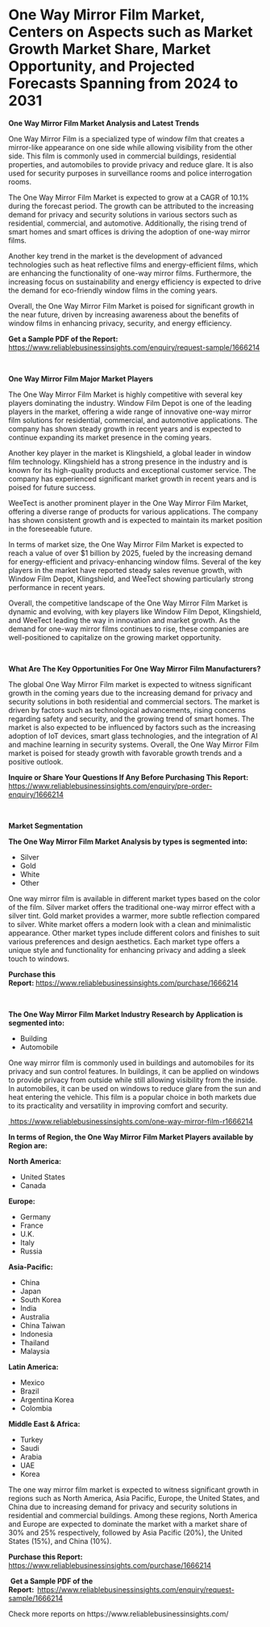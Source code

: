 <p><h1>One Way Mirror Film Market, Centers on Aspects such as Market Growth Market Share, Market Opportunity, and Projected Forecasts Spanning from 2024 to 2031</h1></p><p><strong>One Way Mirror Film Market Analysis and Latest Trends</strong></p>
<p><p>One Way Mirror Film is a specialized type of window film that creates a mirror-like appearance on one side while allowing visibility from the other side. This film is commonly used in commercial buildings, residential properties, and automobiles to provide privacy and reduce glare. It is also used for security purposes in surveillance rooms and police interrogation rooms.</p><p>The One Way Mirror Film Market is expected to grow at a CAGR of 10.1% during the forecast period. The growth can be attributed to the increasing demand for privacy and security solutions in various sectors such as residential, commercial, and automotive. Additionally, the rising trend of smart homes and smart offices is driving the adoption of one-way mirror films.</p><p>Another key trend in the market is the development of advanced technologies such as heat reflective films and energy-efficient films, which are enhancing the functionality of one-way mirror films. Furthermore, the increasing focus on sustainability and energy efficiency is expected to drive the demand for eco-friendly window films in the coming years.</p><p>Overall, the One Way Mirror Film Market is poised for significant growth in the near future, driven by increasing awareness about the benefits of window films in enhancing privacy, security, and energy efficiency.</p></p>
<p><strong>Get a Sample PDF of the Report:&nbsp;</strong> <a href="https://www.reliablebusinessinsights.com/enquiry/request-sample/1666214">https://www.reliablebusinessinsights.com/enquiry/request-sample/1666214</a></p>
<p>&nbsp;</p>
<p><strong>One Way Mirror Film Major Market Players</strong></p>
<p><p>The One Way Mirror Film Market is highly competitive with several key players dominating the industry. Window Film Depot is one of the leading players in the market, offering a wide range of innovative one-way mirror film solutions for residential, commercial, and automotive applications. The company has shown steady growth in recent years and is expected to continue expanding its market presence in the coming years.</p><p>Another key player in the market is Klingshield, a global leader in window film technology. Klingshield has a strong presence in the industry and is known for its high-quality products and exceptional customer service. The company has experienced significant market growth in recent years and is poised for future success.</p><p>WeeTect is another prominent player in the One Way Mirror Film Market, offering a diverse range of products for various applications. The company has shown consistent growth and is expected to maintain its market position in the foreseeable future.</p><p>In terms of market size, the One Way Mirror Film Market is expected to reach a value of over $1 billion by 2025, fueled by the increasing demand for energy-efficient and privacy-enhancing window films. Several of the key players in the market have reported steady sales revenue growth, with Window Film Depot, Klingshield, and WeeTect showing particularly strong performance in recent years.</p><p>Overall, the competitive landscape of the One Way Mirror Film Market is dynamic and evolving, with key players like Window Film Depot, Klingshield, and WeeTect leading the way in innovation and market growth. As the demand for one-way mirror films continues to rise, these companies are well-positioned to capitalize on the growing market opportunity.</p></p>
<p>&nbsp;</p>
<p><strong>What Are The Key Opportunities For One Way Mirror Film Manufacturers?</strong></p>
<p><p>The global One Way Mirror Film market is expected to witness significant growth in the coming years due to the increasing demand for privacy and security solutions in both residential and commercial sectors. The market is driven by factors such as technological advancements, rising concerns regarding safety and security, and the growing trend of smart homes. The market is also expected to be influenced by factors such as the increasing adoption of IoT devices, smart glass technologies, and the integration of AI and machine learning in security systems. Overall, the One Way Mirror Film market is poised for steady growth with favorable growth trends and a positive outlook.</p></p>
<p><strong>Inquire or Share Your Questions If Any Before Purchasing This Report:</strong> <a href="https://www.reliablebusinessinsights.com/enquiry/pre-order-enquiry/1666214">https://www.reliablebusinessinsights.com/enquiry/pre-order-enquiry/1666214</a></p>
<p>&nbsp;</p>
<p><strong>Market Segmentation</strong></p>
<p><strong>The One Way Mirror Film Market Analysis by types is segmented into:</strong></p>
<p><ul><li>Silver</li><li>Gold</li><li>White</li><li>Other</li></ul></p>
<p><p>One way mirror film is available in different market types based on the color of the film. Silver market offers the traditional one-way mirror effect with a silver tint. Gold market provides a warmer, more subtle reflection compared to silver. White market offers a modern look with a clean and minimalistic appearance. Other market types include different colors and finishes to suit various preferences and design aesthetics. Each market type offers a unique style and functionality for enhancing privacy and adding a sleek touch to windows.</p></p>
<p><strong>Purchase this Report:&nbsp;</strong><a href="https://www.reliablebusinessinsights.com/purchase/1666214">https://www.reliablebusinessinsights.com/purchase/1666214</a></p>
<p>&nbsp;</p>
<p><strong>The One Way Mirror Film Market Industry Research by Application is segmented into:</strong></p>
<p><ul><li>Building</li><li>Automobile</li></ul></p>
<p><p>One way mirror film is commonly used in buildings and automobiles for its privacy and sun control features. In buildings, it can be applied on windows to provide privacy from outside while still allowing visibility from the inside. In automobiles, it can be used on windows to reduce glare from the sun and heat entering the vehicle. This film is a popular choice in both markets due to its practicality and versatility in improving comfort and security.</p></p>
<p><a href="https://www.reliablebusinessinsights.com/one-way-mirror-film-r1666214">&nbsp;https://www.reliablebusinessinsights.com/one-way-mirror-film-r1666214</a></p>
<p><strong>In terms of Region, the One Way Mirror Film Market Players available by Region are:</strong></p>
<p>
    <p> <strong> North America: </strong>
        <ul>
            <li>United States</li>
            <li>Canada</li>
        </ul>
        </p> 
    <p> <strong> Europe: </strong>
        <ul>
            <li>Germany</li>
            <li>France</li>
            <li>U.K.</li>
            <li>Italy</li>
            <li>Russia</li>
        </ul>
        </p> 
    <p> <strong> Asia-Pacific: </strong>
        <ul>
            <li>China</li>
            <li>Japan</li>
            <li>South Korea</li>
            <li>India</li>
            <li>Australia</li>
            <li>China Taiwan</li>
            <li>Indonesia</li>
            <li>Thailand</li>
            <li>Malaysia</li>
        </ul>
        </p> 
    <p> <strong> Latin America: </strong>
        <ul>
            <li>Mexico</li>
            <li>Brazil</li>
            <li>Argentina Korea</li>
            <li>Colombia</li>
        </ul>
        </p> 
    <p> <strong> Middle East & Africa: </strong>
        <ul>
            <li>Turkey</li>
            <li>Saudi</li>
            <li>Arabia</li>
            <li>UAE</li>
            <li>Korea</li>
        </ul>
    </p>
    </p>
<p><p>The one way mirror film market is expected to witness significant growth in regions such as North America, Asia Pacific, Europe, the United States, and China due to increasing demand for privacy and security solutions in residential and commercial buildings. Among these regions, North America and Europe are expected to dominate the market with a market share of 30% and 25% respectively, followed by Asia Pacific (20%), the United States (15%), and China (10%).</p></p>
<p><strong>Purchase this Report: </strong><a href="https://www.reliablebusinessinsights.com/purchase/1666214">https://www.reliablebusinessinsights.com/purchase/1666214</a></p>
<p>&nbsp;<strong>Get a Sample PDF of the Report:&nbsp;&nbsp;</strong><a href="https://www.reliablebusinessinsights.com/enquiry/request-sample/1666214">https://www.reliablebusinessinsights.com/enquiry/request-sample/1666214</a></p>
<p><strong></strong></p>
<p>Check more reports on https://www.reliablebusinessinsights.com/</p>
